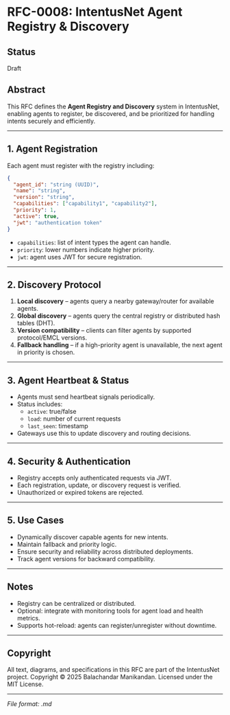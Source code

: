 # RFC-0008: IntentusNet Agent Registry & Discovery

## Status
Draft

## Abstract
This RFC defines the **Agent Registry and Discovery** system in IntentusNet, enabling agents to register, be discovered, and be prioritized for handling intents securely and efficiently.

---

## 1. Agent Registration

Each agent must register with the registry including:

```json
{
  "agent_id": "string (UUID)",
  "name": "string",
  "version": "string",
  "capabilities": ["capability1", "capability2"],
  "priority": 1,
  "active": true,
  "jwt": "authentication token"
}
```

- `capabilities`: list of intent types the agent can handle.
- `priority`: lower numbers indicate higher priority.
- `jwt`: agent uses JWT for secure registration.

---

## 2. Discovery Protocol

1. **Local discovery** – agents query a nearby gateway/router for available agents.
2. **Global discovery** – agents query the central registry or distributed hash tables (DHT).
3. **Version compatibility** – clients can filter agents by supported protocol/EMCL versions.
4. **Fallback handling** – if a high-priority agent is unavailable, the next agent in priority is chosen.

---

## 3. Agent Heartbeat & Status

- Agents must send heartbeat signals periodically.
- Status includes:
  - `active`: true/false
  - `load`: number of current requests
  - `last_seen`: timestamp
- Gateways use this to update discovery and routing decisions.

---

## 4. Security & Authentication

- Registry accepts only authenticated requests via JWT.
- Each registration, update, or discovery request is verified.
- Unauthorized or expired tokens are rejected.

---

## 5. Use Cases

- Dynamically discover capable agents for new intents.
- Maintain fallback and priority logic.
- Ensure security and reliability across distributed deployments.
- Track agent versions for backward compatibility.

---

## Notes

- Registry can be centralized or distributed.
- Optional: integrate with monitoring tools for agent load and health metrics.
- Supports hot-reload: agents can register/unregister without downtime.

---

## Copyright
All text, diagrams, and specifications in this RFC are part of the IntentusNet project.
Copyright © 2025 Balachandar Manikandan.
Licensed under the MIT License.

---

*File format: .md*
